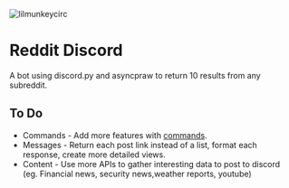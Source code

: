 ![lilmunkeycirc](https://github.com/user-attachments/assets/4d1bacaa-a445-4344-8d60-cb298775b056)

# Reddit Discord
A bot using discord.py and asyncpraw to return 10 results from any subreddit.

## To Do
- Commands - Add more features with [commands](https://discordpy.readthedocs.io/en/latest/ext/commands/commands.html).
- Messages - Return each post link instead of a list, format each response, create more detailed views.
- Content - Use more APIs to gather interesting data to post to discord (eg. Financial news, security news,weather reports, youtube)
  
